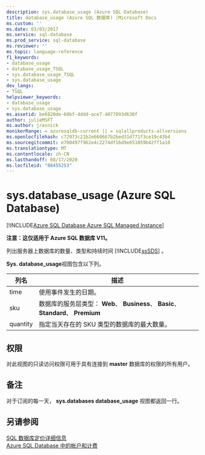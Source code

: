 ```yaml
---
description: sys.database_usage (Azure SQL Database)
title: database_usage (Azure SQL 数据库) |Microsoft Docs
ms.custom: ''
ms.date: 03/03/2017
ms.service: sql-database
ms.prod_service: sql-database
ms.reviewer: ''
ms.topic: language-reference
f1_keywords:
- database_usage
- database_usage_TSQL
- sys.database_usage_TSQL
- sys.database_usage
dev_langs:
- TSQL
helpviewer_keywords:
- database_usage
- sys.database_usage
ms.assetid: be6820de-60bf-4ddd-ace7-4077893d630f
author: julieMSFT
ms.author: jrasnick
monikerRange: = azuresqldb-current || = sqlallproducts-allversions
ms.openlocfilehash: c72973c21b2e660667b2bed31d771f3ce19c43b4
ms.sourcegitcommit: e700497f962e4c2274df16d9e651059b42ff1a10
ms.translationtype: MT
ms.contentlocale: zh-CN
ms.lasthandoff: 08/17/2020
ms.locfileid: "88455253"
---
```

# <a name="sysdatabase_usage-azure-sql-database"></a>sys.database_usage (Azure SQL Database)
[!INCLUDE[Azure SQL Database Azure SQL Managed Instance](../../includes/applies-to-version/asdb-asdbmi.md)]

  **注意：这仅适用于 Azure SQL 数据库 V11。**  
  
 列出服务器上数据库的数量、类型和持续时间 [!INCLUDE[ssSDS](../../includes/sssds-md.md)] 。  
  
 **Sys. database_usage**视图包含以下列。  
  
|列名|描述|  
|-----------------|-----------------|  
|time|使用事件发生的日期。|  
|sku|数据库的服务层类型： **Web**、 **Business**、 **Basic**、 **Standard**、 **Premium**|  
|quantity|指定当天存在的 SKU 类型的数据库的最大数量。|  
  
## <a name="permissions"></a>权限  
 对此视图的只读访问权限可用于具有连接到 **master** 数据库的权限的所有用户。  
  
## <a name="remarks"></a>备注  
 对于订阅的每一天， **sys.databases database_usage** 视图都返回一行。  
  
## <a name="see-also"></a>另请参阅  
 [SQL 数据库定价详细信息](https://go.microsoft.com/fwlink/?LinkID=394978)   
 [Azure SQL Database 中的帐户和计费](https://msdn.microsoft.com/library/windowsazure/ee621788.aspx)  
  
  
